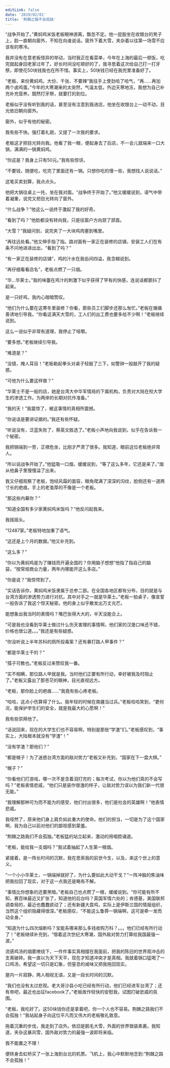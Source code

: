 ```yaml
---
editLink: false
date: '2019/02/01'
title: '荆棘之路不会孤独'
---
```


<ActicleMeta/>

“战争开始了。”黄焖鸡米饭老板眼神游离，飘忽不定。他一屁股坐在收银台的凳子上，脸一直朝向窗外，不知在向谁说话。窗外下着大雪，夹杂着以往第一场雪不应该有的寒冷。

我并没有在意老板怪异的举动，当时我正在看菜单，今年在上海的最后一顿饭，吃完就起身回老家过年了。好长时间没吃顿好的了，我寻思着这次给自己打一打牙祭，即使花50块钱我也在所不惜。事实上，50块钱已经在我兜里准备好了。

“老板，来份黄焖鸡，大份、千张、不要辣”我往手上使劲哈了哈气，“再......再加两个卤鸡蛋。”今年的大寒潮来的太突然，气温太低，外边天寒地冻，我想为自己补充补充营养。既然打牙祭，就要打的到位。

老板似乎没有听到我的话，甚至没有注意到我进店，他坐在收银台上一动不动，目光依旧朝向窗外。

窗外，似乎有他的秘密。

我有些不快。强打着礼貌，又提了一次我的要求。

老板这才把目光转向我。他看了我一眼，便起身去了后店，不一会儿就端来一口大锅，满满的一锅黄焖鸡。

“你这是？我身上只有50元。”我有些惊讶。

“不要钱，随便吃，吃完了里面还有一锅。只想你吃的慢一些，我想找人说说话。”

这笔买卖划算，我点点头。

他把大锅往桌上一扥，坐在我对面。“战争终于开始了。”他又缓缓说到，语气中带着凝重，说完又把目光转向了窗外。

“什么战争？”他这么一说终于激起了我的好奇。

“看到了吗？”他脸都没有转向我，只是往窗户方向颔了颔首。

“大雪？”我疑问到，说完夹了一大块鸡肉塞到嘴里。

“再往远处看。”他又伸手指了指。路对面有一家正在装修的店铺，安装工人们在有条不问地进进出出，“看到了吗？”

“有一家正在装修的店铺”，鸡的汁水在我齿间四溢，我含糊说到。

“再仔细看看店名”，老板点燃了一只烟。

“华...华莱士。”我的味蕾在鸡汁的刺激下似乎获得了罕有的快感，连说话都颤抖了起来。

是一只好鸡，我内心暗暗赞叹。

“他们为什么要在这寒冬里装修？你看，那些员工们脚步还那么匆忙。”老板在循循善诱地引导我。“你看这满天大雪的，工人们的出工费也要多给不少啊！”老板继续说到。

这么一说似乎非常有道理，我停止了咀嚼。

“要多想。”老板继续引导我。

“难道是？”

“没错，掩人耳目！”老板勒起拳头对桌子轻敲了三下，如警钟一般敲开了我的疑惑。

“可他为什么要这样做？”

“华莱士不是一般的店，她是台湾大中华军情局的下属机构，负责对大陆在校大学生的渗透工作。为两岸的长期对抗作准备。”

“我的天！”我震惊了，被这事情的真相所震撼。

“你说话是要讲证据的。”我还有些怀疑。

“听说没有，泛蓝失败了，蔡英文胜选了。”老板小声地向我说到，似乎在告诉我一个秘密。

我把锅端到一旁，正襟危坐，比刚才严肃了很多。我知道，眼前这位老板绝非常人。

“所以说战争开始了。”他猛吸一口烟，缓缓说到，“等了这么多年，它还是来了。”烟从他鼻子里慢慢溢了出来。

我又仔细观察了老板，饱经风霜的面容，眼角爬满了深深的沟纹，脸侧还有一道两寸长的疤痕。手上的老茧厚的不像是一个老板。

“那这些内幕你？”

“知道全国有多少家黄焖鸡米饭吗？”他反问起我来。

我摇摇头。

“12487家。”老板特地加重了语气。

“这还是上个月的数据。”他又补充到。

“这么多？”

“你以为黄焖鸡是为了赚钱而开遍全国的？你用脑子想想”他指了指自己的脑袋，“按常规商业力量，两年内哪能开这么多店。”

“你是说？”我惊愕到了。

“实话告诉你，黄焖鸡米饭隶属于总参二部。在全国各地区都有分布，目的就是与台湾方面的渗透势力进行对抗，其中对手之一就是华莱士。”老板一拍桌子，像宣誓一般告诉了我这个惊天秘密。他的身上似乎散发出万丈光芒。

能想象出我当时的表情吗？嘴巴张得大大的，半天没能合上。

“可是我也没看到华莱士做过什么伤天害理的事情啊，他们家的汉堡口味还不错，价格也很公道。。。”我还是有些疑惑。

“你没听说上半年苏科的厕所投毒案？还有暴打路人甲事件？”

“都是华莱士干的？”

“孺子可教也。”老板反过来赞叹我一番。

“实不相瞒，那位路人甲就是我。当时他们正要有所行动，幸好被我及时阻止了。”老板又露出了那苍茫的眼神，目光直视远方。

“老板，那你脸上的疤痕......”我竟有些心疼老板。

“哈哈，这点小伤算得了什么。我年轻的时候在南疆当过兵。”老板哈哈笑到，“更何况，能保护学生们的安全，就是我最大的心愿啊！”

我有些崇拜他了。

“话说回来，现在的大学生们也不容易啊，特别是那些“学渣”们。”老板感叹到，“事实上，大陆根本就没有“学渣”！”

“没有学渣？那他们？”

“都是幌子！为了迷惑台湾方面的敌对势力”老板又补充到，“国家在下一盘大棋。”

“幌子？”

“你看他们打游戏，哪一次不是含着泪打完的；每次考试，你以为他们真的不会写吗？”老板表情悲戚，“他们只是装作很渣的样子，让敌对势力误以为我们新一代很无能。”

“我理解那种可为而不能为的感受，他们付出很多，他们是社会的英雄啊！”他表情悲戚。

我哑然了，原来他们身上肩负如此重大的使命。他们的担当，一切是为了这个国家啊，我为自己以前对他们的鄙视感到蒙羞。

“荆棘之路我们不会孤独。”老板猛的站立起来，激动的用唱腔诵道。

“老板，能给我一支烟吗？”我试着抽起了人生第一根烟。

紧接着，是一阵长时间的沉默，我在思索我的前世今生，以及，来这个世上的意义。

“一个小小华莱士，一锅端掉就好了，为什么要如此大动干戈？”一阵冲脑的焦油味把我拉回了现实，对于这一点我还是略有不解。

“事情比你想象的还要黑暗。”老板自己也点燃了一根，缓缓说到。“你可能有所不知，赛百味最近又扩张了，知道他的后台吗？英国军情六处的；肯德基，美国联邦调查局的，最近也蠢蠢欲动了；还有新疆大盘鸡，实际上是伊斯兰国的情报组织，当然这个组织隐藏得很深。”老板感叹，“不能这么鲁莽一锅端啊，这可是牵一发而动全身。”

“知道为什么四次熔断吗？宝能系哪来那么多钱收购万科？。。。他们已经有所行动了！”老板继续补充到，“借着这次世纪大寒潮，国外敌对势力打算给我国最强一波。”

流感鸡汤的烟雾缭绕下，一件件事实真相摆在我面前，把我的陈旧的世界观冲击的支离破碎。我一直以为天下天平，现在才知道冲突才是真相。我就着锅口猛喝了一口鸡汤，希望这一切只是幻象，但窒息的咸味又把我拖回现实。

屋内一片寂静，两人相视无语，又是一段长时间的沉默。

“我们也没有太过悲观。老大哥沙县小吃已经有所行动，他们已经进军台湾了；还有帝吧，最近也出征facebook了。”老板故作轻快的安慰我，试图打破悲戚的氛围。

“老板，我吃好了。这50块钱你还是拿着吧，你一个人也不容易。荆棘之路我们不会孤独！”我站起身子向这位平凡而又伟大的老板敬礼致意。

拖着沉重的步伐，我走到了店外。依旧是鹅毛大雪，外面的世界银装素裹。我知道，夹杂这暴风雪，国外敌对势力的最强一波即将来临。

我不能置之不理！

便转身去虹桥买了一张上海到台北的机票。飞机上，我心中默默地念到:“荆棘之路不会孤独！”